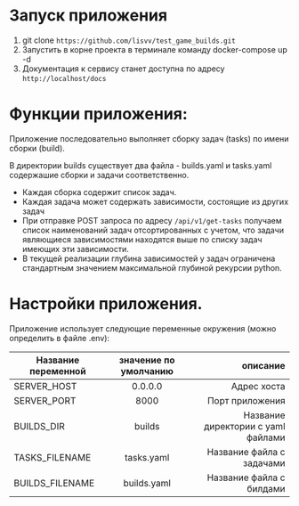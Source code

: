 # Запуск приложения

1. git clone `https://github.com/lisvv/test_game_builds.git`
2. Запустить в корне проекта в терминале команду docker-compose up -d
3. Документация к сервису станет доступна по адресу `http://localhost/docs`


# Функции приложения:
Приложение последовательно выполняет сборку задач (tasks) по имени cборки (build).

В директории builds существует два файла - builds.yaml и tasks.yaml содержашие
сборки и задачи соответственно.

- Каждая сборка содержит список задач.
- Каждая задача может содержать зависимости, состоящие из других задач
- При отправке POST запроса по адресу `/api/v1/get-tasks` получаем список наименований задач
отсортированных с учетом, что задачи являющиеся зависимостями находятся выше по списку задач
имеющих эти зависимости.
- В текущей реализации глубина зависимостей у задач ограничена стандартным значением 
максимальной глубиной рекурсии python.


# Настройки приложения.

Приложение использует следующие переменные окружения (можно определить в файле .env):

| Название переменной | значение по умолчанию |                           описание |
|---------------------|:---------------------:|-----------------------------------:|
| SERVER_HOST         |        0.0.0.0        |                        Адрес хоста |
| SERVER_PORT         |         8000          |                    Порт приложения |
| BUILDS_DIR          |        builds         | Название директории с yaml файлами |
| TASKS_FILENAME      |      tasks.yaml       |          Название файла с задачами |
| BUILDS_FILENAME     |      builds.yaml      |           Название файла с билдами |
